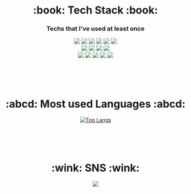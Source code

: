 <div align=center><h1>:book: Tech Stack :book:</h1></div>
<div align=center><h3>Techs that I've used at least once</h3></div>
<div align=center>
  <img src="https://img.shields.io/badge/C-A8B9CC?style=flat-square&logo=C&logoColor=white">
  <img src="https://img.shields.io/badge/C++-00599C?style=flat-square&logo=C%2B%2B&logoColor=white">
  <img src="https://img.shields.io/badge/Java-2C2255?style=flat-square&logo=Eclipse IDE&logoColor=white"/>
  <img src="https://img.shields.io/badge/Kotlin-7F52FF?style=flat-square&logo=Kotlin&logoColor=white">
  <img src="https://img.shields.io/badge/Python-3766AB?style=flat-square&logo=Python&logoColor=white">
  <img src="https://img.shields.io/badge/R-276DC3?style=flat-square&logo=R&logoColor=white">
  <br>
  <img src="https://img.shields.io/badge/Spring-6DB33F?style=flat-square&logo=Spring&logoColor=white">
  <img src="https://img.shields.io/badge/Spring Boot-6DB33F?style=flat-square&logo=Spring Boot&logoColor=white">
  <img src="https://img.shields.io/badge/Oracle-F80000?style=flat-square&logo=Oracle&logoColor=white">
  <img src="https://img.shields.io/badge/Firebase-FFCA28?style=flat-square&logo=Firebase&logoColor=black">
  <br>
  <img src="https://img.shields.io/badge/Linux-FCC624?style=flat-square&logo=Linux&logoColor=black">
  <img src="https://img.shields.io/badge/Amazon AWS-232F3E?style=flat-square&logo=Amazon AWS&logoColor=white">
  <img src="https://img.shields.io/badge/Docker-2496ED?style=flat-square&logo=Docker&logoColor=white">
  <img src="https://img.shields.io/badge/Jira Software-0052CC?style=flat-square&logo=Jira Software&logoColor=white">
  <img src="https://img.shields.io/badge/OpenGL-5586A4?style=flat-square&logo=OpenGL&logoColor=white">
  <br>
</div>

<br><br><br>

<div align=center><h1>:abcd: Most used Languages :abcd:</h1></div>
<div align=center>

[![Top Langs](https://github-readme-stats.vercel.app/api/top-langs/?username=wingunkh&layout=compact)](https://github.com/anuraghazra/github-readme-stats)

</div>

<br><br><br>

<div align=center><h1>:wink: SNS :wink:</h1></div>
<div align=center>
<a href="https://www.instagram.com/whysroot/"><img src="https://img.shields.io/badge/Instagram-E4405F?style=flat-square&logo=Instagram&logoColor=white"/></a>
</div>
